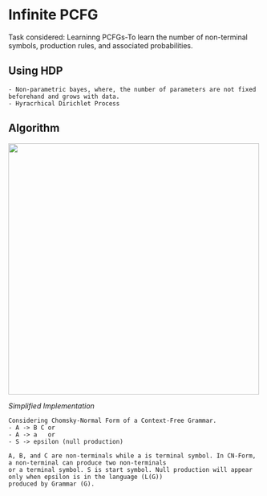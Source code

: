 # Infinite PCFG

Task considered: Learninng PCFGs-To learn the number of non-terminal symbols, production rules, and associated probabilities.

 ## Using HDP
 
 ```
- Non-parametric bayes, where, the number of parameters are not fixed beforehand and grows with data.
- Hyracrhical Dirichlet Process
```

## Algorithm
<img src="https://github.com/rishabhbhardwaj15/PPL/blob/master/hdp.png" width="500">

*Simplified Implementation*
```
Considering Chomsky-Normal Form of a Context-Free Grammar.
- A -> B C or
- A -> a   or
- S -> epsilon (null production)

A, B, and C are non-terminals while a is terminal symbol. In CN-Form, a non-terminal can produce two non-terminals 
or a terminal symbol. S is start symbol. Null production will appear only when epsilon is in the language (L(G)) 
produced by Grammar (G).
```

